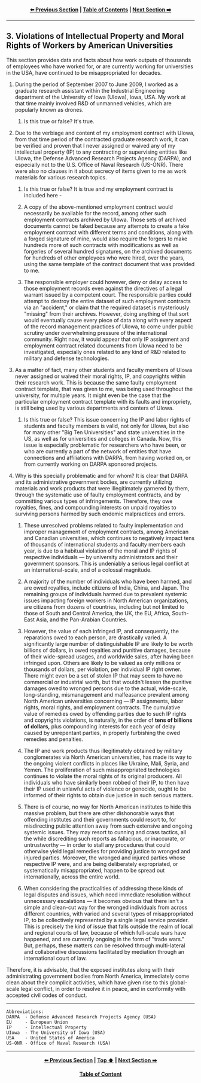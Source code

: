 <div align="center">
  
  **[:arrow_left: Previous Section][Prev] | [Table of Contents][TOC] | [Next Section :arrow_right:][Next]**
  
  [Prev]: ./2-1.md
  [Next]: ./4-0.md
  [TOC]: https://github.com/true-hindsight/long-overdue-justice/
  
</div>

---

## 3. Violations of Intellectual Property and Moral Rights of Workers by American Universities

This section provides data and facts about how work outputs of thousands of employees who have worked for, or are currently working for universities in the USA, have continued to be misappropriated for decades.

1. During the period of September 2007 to June 2009, I worked as a graduate research assistant within the Industrial Engineering department of the University of Iowa (UIowa), Iowa, USA. My work at that time mainly involved R&D of unmanned vehicles, which are popularly known as drones. 

    1. Is this true or false? It's true.

1. Due to the verbiage and content of my employment contract with UIowa, from that time period of the contracted graduate research work, it can be verified and proven that I never assigned or waived any of my intellectual property (IP) to any contracting or supervising entities like UIowa, the Defense Advanced Research Projects Agency (DARPA), and especially not to the U.S. Office of Naval Research (US-ONR). There were also no clauses in it about secrecy of items given to me as work materials for various research topics. 

    1. Is this true or false? It is true and my employment contract is included here - []()  
  
    1. A copy of the above-mentioned employment contract would necessarily be available for the record, among other such employment contracts archived by UIowa. Those sets of archived documents cannot be faked because any attempts to create a fake employment contract with different terms and conditions, along with a forged signature of mine, would also require the forgers to make hundreds more of such contracts with modifications as well as forgeries of several hundred signatures, on the archived documents for hundreds of other employees who were hired, over the years, using the same template of the contract document that was provided to me. 
  
    1. The responsible employer could however, deny or delay access to those employment records even against the directives of a legal warrant issued by a competent court. The responsible parties could attempt to destroy the entire dataset of such employment contracts via an "accident," or claim that the required dataset is mysteriously "missing" from their archives. However, doing anything of that sort would eventually cause every piece of data along with every aspect of the record management practices of UIowa, to come under public scrutiny under overwhelming pressure of the international community. Right now, it would appear that only IP assignment and employment contract related documents from UIowa need to be investigated, especially ones related to any kind of R&D related to military and defense technologies.  

1. As a matter of fact, many other students and faculty members of UIowa never assigned or waived their moral rights, IP, and copyrights within their research work. This is because the same faulty employment contract template, that was given to me, was being used throughout the university, for multiple years. It might even be the case that the particular employment contract template with its faults and impropriety, is still being used by various departments and centers of UIowa. 

    1. Is this true or false? This issue concerning the IP and labor rights of students and faculty members is valid, not only for UIowa, but also for many other "Big Ten Universities" and state universities in the US, as well as for universities and colleges in Canada. Now, this issue is especially problematic for researchers who have been, or who are currently a part of the network of entities that have connections and affiliations with DARPA, from having worked on, or from currently working on DARPA sponsored projects. 

1. Why is this specially problematic and for whom? It is clear that DARPA and its administrative government bodies, are currently utilizing materials and work products that were illegitimately garnered by them, through the systematic use of faulty employment contracts, and by committing various types of infringements. Therefore, they owe royalties, fines, and compounding interests on unpaid royalties to surviving persons harmed by such endemic malpractices and errors.  

    1. These unresolved problems related to faulty implementation and improper management of employment contracts, among American and Canadian universities, which continues to negatively impact tens of thousands of international students and faculty members each year, is due to a habitual violation of the moral and IP rights of respective individuals — by university administrators and their government sponsors. This is undeniably a serious legal conflict at an international-scale, and of a colossal magnitude. 

    1. A majority of the number of individuals who have been harmed, and are owed royalties, include citizens of India, China, and Japan. The remaining groups of individuals harmed due to prevalent systemic issues impacting foreign workers in North American organizations, are citizens from dozens of countries, including but not limited to those of South and Central America, the UK, the EU, Africa, South-East Asia, and the Pan-Arabian Countries.  

   1. However, the value of each infringed IP, and consequently, the reparations owed to each person, are drastically varied. A significantly large number of distinguishable IP are likely to be worth billions of dollars, in owed royalties and punitive damages, because of their wide-spread usages, and worldwide sales, after having been infringed upon. Others are likely to be valued as only millions or thousands of dollars, per violation, per individual IP right owner. There might even be a set of stolen IP that may seem to have no commercial or industrial worth, but that wouldn't lessen the punitive damages owed to wronged persons due to the actual, wide-scale, long-standing, mismanagement and malfeasance prevalent among North American universities concerning — IP assignments, labor rights, moral rights, and employment contracts. The cumulative value of remedies owed by offending parties due to such IP rights and copyrights violations, is naturally, in the order of **tens of billions of dollars,** plus compounding interests for each year of delay caused by unrepentant parties, in properly furbishing the owed remedies and penalties.  

    1. The IP and work products thus illegitimately obtained by military conglomerates via North American universities, has made its way to the ongoing violent conflicts in places like Ukraine, Mali, Syria, and Yemen. The proliferation of such misappropriated technologies continues to violate the moral rights of its original producers. All individuals who have similarly been robbed of their IP, to then have their IP used in unlawful acts of violence or genocide, ought to be informed of their rights to obtain due justice in such serious matters. 

    1. There is of course, no way for North American institutes to hide this massive problem, but there are other dishonorable ways that offending institutes and their governments could resort to, for misdirecting public attention away from such extensive and ongoing systemic issues. They may resort to cunning and crass tactics, all the while discrediting such reports as fallacious, or inaccurate, or untrustworthy — in order to stall any procedures that could otherwise yield legal remedies for providing justice to wronged and injured parties. Moreover, the wronged and injured parties whose respective IP were, and are being deliberately expropriated, or systematically misappropriated, happen to be spread out internationally, across the entire world. 
  
    1. When considering the practicalities of addressing these kinds of legal disputes and issues, which need immediate resolution without unnecessary escalations — it becomes obvious that there isn't a simple and clean-cut way for the wronged individuals from across different countries, with varied and several types of misappropriated IP, to be collectively represented by a single legal service provider. This is precisely the kind of issue that falls outside the realm of local and regional courts of law, because of which full-scale wars have happened, and are currently ongoing in the form of "trade wars." But, perhaps, these matters can be resolved through multi-lateral and collaborative discussions facilitated by mediation through an international court of law. 

Therefore, it is advisable, that the exposed institutes along with their administrating government bodies from North America, immediately come clean about their complicit activities, which have given rise to this global-scale legal conflict, in order to resolve it in peace, and in conformity with accepted civil codes of conduct. 

---

```
Abbreviations:
DARPA  - Defense Advanced Research Projects Agency (USA)
EU     - European Union
IP     - Intellectual Property
UIowa  - The University of Iowa (USA)
USA    - United States of America
US-ONR - Office of Naval Research (USA)
```

---

<div align="center">
  
  **[:arrow_left: Previous Section][Prev] | [Top :arrow_up:][Top] | [Next Section :arrow_right:][Next]** 
  
  **[Table of Content][TOC]**

  [Prev]: ./2-1.md
  [Top]: ./3-0.md#3-violations-of-intellectual-property-and-moral-rights-of-workers-by-american-universities
  [Next]: ./4-0.md
  [TOC]: https://github.com/true-hindsight/long-overdue-justice/
  
</div>
